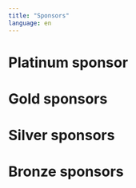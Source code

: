 ```yaml
---
title: "Sponsors"
language: en
---
```

# Platinum sponsor

# Gold sponsors

# Silver sponsors

# Bronze sponsors
